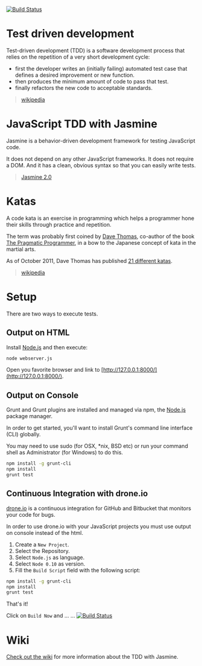 [![Build Status](https://drone.io/github.com/mmontalbano/kata-jasmine/status.png)](https://drone.io/github.com/mmontalbano/kata-jasmine/latest)


Test driven development
=======================

Test-driven development (TDD) is a software development process that relies on the repetition of a very short development cycle:

* first the developer writes an (initially failing) automated test case that defines a desired improvement or new function.
* then produces the minimum amount of code to pass that test.
* finally refactors the new code to acceptable standards.

> [wikipedia][Test driven_development]


JavaScript TDD with Jasmine
===========================

Jasmine is a behavior-driven development framework for testing JavaScript code.

It does not depend on any other JavaScript frameworks. It does not require a DOM. And it has a clean, obvious syntax so that you can easily write tests.

> [Jasmine 2.0][Jasmine 2.0]


Katas
=====

A code kata is an exercise in programming which helps a programmer hone their skills through practice and repetition.

The term was probably first coined by [Dave Thomas][], co-author of the book [The Pragmatic Programmer][], in a bow to the Japanese concept of kata in the martial arts.

As of October 2011, Dave Thomas has published [21 different katas][].

> [wikipedia][Kata_(programming)]


Setup
=====

There are two ways to execute tests.

Output on HTML
--------------

Install [Node.js][Node.js] and then execute:

```sh
node webserver.js
```

Open you favorite browser and link to [http://127.0.0.1:8000/](http://127.0.0.1:8000/).

Output on Console
-----------------

Grunt and Grunt plugins are installed and managed via npm, the [Node.js][Node.js] package manager.

In order to get started, you'll want to install Grunt's command line interface (CLI) globally.

You may need to use sudo (for OSX, \*nix, BSD etc) or run your command shell as Administrator (for Windows) to do this.

```sh
npm install -g grunt-cli
npm install
grunt test
```


Continuous Integration with drone.io
------------------------------------

[drone.io][drone.io] is a continuous integration for GitHub and Bitbucket that monitors your code for bugs.

In order to use drone.io with your JavaScript projects you must use output on console instead of the html.

1. Create a `New Project`.
1. Select the Repository.
1. Select `Node.js` as language.
1. Select `Node 0.10` as version.
1. Fill the `Build Script` field with the following script:

```sh
npm install -g grunt-cli
npm install
grunt test
```

That's it!

Click on `Build Now` and ... ... [![Build Status](https://drone.io/github.com/mmontalbano/kata-jasmine/status.png)](https://drone.io/github.com/mmontalbano/kata-jasmine/latest)


Wiki
====

[Check out the wiki] for more information about the TDD with Jasmine.



[Test driven_development]: http://en.wikipedia.org/wiki/Test-driven_development

[Jasmine 2.0]: http://jasmine.github.io/2.0/introduction.html

[Dave Thomas]: http://en.wikipedia.org/wiki/Dave_Thomas_(programmer)
[The Pragmatic Programmer]: http://en.wikipedia.org/wiki/The_Pragmatic_Programmer
[21 different katas]: http://codekata.com/
[Kata_(programming)]: http://en.wikipedia.org/wiki/Kata_(programming)

[Node.js]: http://nodejs.org

[drone.io]: https://drone.io

[Check out the wiki]: https://github.com/mmontalbano/kata-jasmine/wiki
